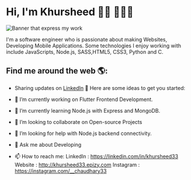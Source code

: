 # Hi, I'm Khursheed 👋🏾 👩🏾‍💻

<img src="https://images.unsplash.com/photo-1566837945700-30057527ade0?ixlib=rb-1.2.1&ixid=eyJhcHBfaWQiOjEyMDd9&auto=format&fit=crop&w=500&q=60" alt="Banner that express my work">

I'm a software engineer who is passionate about making Websites, Developing Mobile Applications. Some technologies I enjoy working with include JavaScripts, Node.js, SASS,HTML5, CSS3, Python and C.


## Find me around the web 🌎:
- Sharing updates on <a href="https://www.linkedin.com/in/khursheed33/">LinkedIn</a> 💼
Here are some ideas to get you started:

- 🔭 I’m currently working on Flutter Frontend Development.
- 🌱 I’m currently learning Node.js with Express and MongoDB.
- 👯 I’m looking to collaborate on Open-source Projects
- 🤔 I’m looking for help with Node.js backend connectivity.
- 💬 Ask me about Developing 
- 📫 How to reach me: 
LinkedIn : https://linkedin.com/in/khursheed33
Website : http://khursheed33.epizy.com
Instagram : https://instagram.com/__chaudhary33


